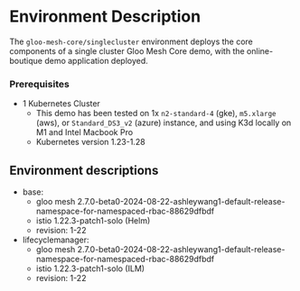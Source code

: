 # Environment Description
The `gloo-mesh-core/singlecluster` environment deploys the core components of a single cluster Gloo Mesh Core demo, with the online-boutique demo application deployed.

### Prerequisites
- 1 Kubernetes Cluster
    - This demo has been tested on 1x `n2-standard-4` (gke), `m5.xlarge` (aws), or `Standard_DS3_v2` (azure) instance, and using K3d locally on M1 and Intel Macbook Pro
    - Kubernetes version 1.23-1.28

## Environment descriptions
- base:
    - gloo mesh 2.7.0-beta0-2024-08-22-ashleywang1-default-release-namespace-for-namespaced-rbac-88629dfbdf
    - istio 1.22.3-patch1-solo (Helm)
    - revision: 1-22
- lifecyclemanager:
    - gloo mesh 2.7.0-beta0-2024-08-22-ashleywang1-default-release-namespace-for-namespaced-rbac-88629dfbdf
    - istio 1.22.3-patch1-solo (ILM)
    - revision: 1-22